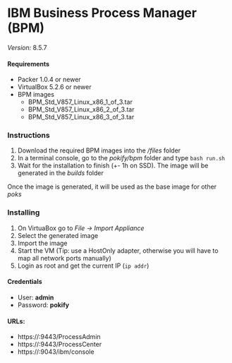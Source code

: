 # IBM Business Process Manager (BPM)
*Version:* 8.5.7

#### Requirements
* Packer 1.0.4 or newer
* VirtualBox 5.2.6 or newer
* BPM images
  * BPM_Std_V857_Linux_x86_1_of_3.tar
  * BPM_Std_V857_Linux_x86_2_of_3.tar
  * BPM_Std_V857_Linux_x86_3_of_3.tar

### Instructions
1. Download the required BPM images into the */files* folder
2. In a terminal console, go to the *pokify/bpm* folder and type `bash run.sh`
3. Wait for the installation to finish (+- 1h on SSD). The image will be generated in the *builds* folder

Once the image is generated, it will be used as the base image for other *poks*

### Installing
1. On VirtuaBox go to *File -> Import Appliance*
2. Select the generated image
3. Import the image
4. Start the VM (Tip: use a HostOnly adapter, otherwise you will have to map all network ports manually)
5. Login as root and get the current IP (`ip addr`)

#### Credentials
* User: **admin**
* Password: **pokify**

#### URLs:
* https://<IP>:9443/ProcessAdmin
* https://<IP>:9443/ProcessCenter
* https://<IP>:9043/ibm/console
